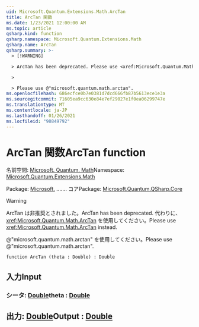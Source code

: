 ```yaml
---
uid: Microsoft.Quantum.Extensions.Math.ArcTan
title: ArcTan 関数
ms.date: 1/23/2021 12:00:00 AM
ms.topic: article
qsharp.kind: function
qsharp.namespace: Microsoft.Quantum.Extensions.Math
qsharp.name: ArcTan
qsharp.summary: >-
  > [!WARNING]

  > ArcTan has been deprecated. Please use <xref:Microsoft.Quantum.Math.ArcTan> instead.

  >

  > Please use @"microsoft.quantum.math.arctan".
ms.openlocfilehash: 686ecfce0b7e0381d7dcd666fb87b5613ece1e3a
ms.sourcegitcommit: 71605ea9cc630e84e7ef29027e1f0ea06299747e
ms.translationtype: MT
ms.contentlocale: ja-JP
ms.lasthandoff: 01/26/2021
ms.locfileid: "98849792"
---
```

# <a name="arctan-function"></a><span data-ttu-id="60af6-102">ArcTan 関数</span><span class="sxs-lookup"><span data-stu-id="60af6-102">ArcTan function</span></span>

<span data-ttu-id="60af6-103">名前空間: [Microsoft. Quantum. Math](xref:Microsoft.Quantum.Extensions.Math)</span><span class="sxs-lookup"><span data-stu-id="60af6-103">Namespace: [Microsoft.Quantum.Extensions.Math](xref:Microsoft.Quantum.Extensions.Math)</span></span>

<span data-ttu-id="60af6-104">Package: [Microsoft.](https://nuget.org/packages/Microsoft.Quantum.QSharp.Core) ....... コア</span><span class="sxs-lookup"><span data-stu-id="60af6-104">Package: [Microsoft.Quantum.QSharp.Core](https://nuget.org/packages/Microsoft.Quantum.QSharp.Core)</span></span>


> [!WARNING]
> <span data-ttu-id="60af6-105">ArcTan は非推奨とされました。</span><span class="sxs-lookup"><span data-stu-id="60af6-105">ArcTan has been deprecated.</span></span> <span data-ttu-id="60af6-106">代わりに、<xref:Microsoft.Quantum.Math.ArcTan> を使用してください。</span><span class="sxs-lookup"><span data-stu-id="60af6-106">Please use <xref:Microsoft.Quantum.Math.ArcTan> instead.</span></span>
>
> <span data-ttu-id="60af6-107">@"microsoft.quantum.math.arctan" を使用してください。</span><span class="sxs-lookup"><span data-stu-id="60af6-107">Please use @"microsoft.quantum.math.arctan".</span></span>



```qsharp
function ArcTan (theta : Double) : Double
```


## <a name="input"></a><span data-ttu-id="60af6-108">入力</span><span class="sxs-lookup"><span data-stu-id="60af6-108">Input</span></span>

### <a name="theta--double"></a><span data-ttu-id="60af6-109">シータ: [Double](xref:microsoft.quantum.lang-ref.double)</span><span class="sxs-lookup"><span data-stu-id="60af6-109">theta : [Double](xref:microsoft.quantum.lang-ref.double)</span></span>





## <a name="output--double"></a><span data-ttu-id="60af6-110">出力: [Double](xref:microsoft.quantum.lang-ref.double)</span><span class="sxs-lookup"><span data-stu-id="60af6-110">Output : [Double](xref:microsoft.quantum.lang-ref.double)</span></span>

